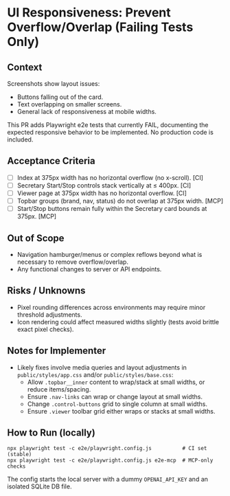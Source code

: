 # UI Responsiveness: Prevent Overflow/Overlap (Failing Tests Only)

## Context

Screenshots show layout issues:
- Buttons falling out of the card.
- Text overlapping on smaller screens.
- General lack of responsiveness at mobile widths.

This PR adds Playwright e2e tests that currently FAIL, documenting the expected responsive behavior to be implemented. No production code is included.

## Acceptance Criteria

- [ ] Index at 375px width has no horizontal overflow (no x-scroll). [CI]
- [ ] Secretary Start/Stop controls stack vertically at ≤ 400px. [CI]
- [ ] Viewer page at 375px width has no horizontal overflow. [CI]
- [ ] Topbar groups (brand, nav, status) do not overlap at 375px width. [MCP]
- [ ] Start/Stop buttons remain fully within the Secretary card bounds at 375px. [MCP]

## Out of Scope

- Navigation hamburger/menus or complex reflows beyond what is necessary to remove overflow/overlap.
- Any functional changes to server or API endpoints.

## Risks / Unknowns

- Pixel rounding differences across environments may require minor threshold adjustments.
- Icon rendering could affect measured widths slightly (tests avoid brittle exact pixel checks).

## Notes for Implementer

- Likely fixes involve media queries and layout adjustments in `public/styles/app.css` and/or `public/styles/base.css`:
  - Allow `.topbar__inner` content to wrap/stack at small widths, or reduce items/spacing.
  - Ensure `.nav-links` can wrap or change layout at small widths.
  - Change `.control-buttons` grid to single column at small widths.
  - Ensure `.viewer` toolbar grid either wraps or stacks at small widths.

## How to Run (locally)

```
npx playwright test -c e2e/playwright.config.js          # CI set (stable)
npx playwright test -c e2e/playwright.config.js e2e-mcp  # MCP-only checks
```

The config starts the local server with a dummy `OPENAI_API_KEY` and an isolated SQLite DB file.
